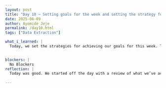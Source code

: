 ```yaml
---
layout: post
title: "Day 10 – Setting goals for the week and setting the strategy for extracting information from the dataset"
date: 2025-06-09
author: Ayomide Jeje
permalink: /day10.html
tags: ["Data Extraction"]

what_i_learned: |
  Today, we set the strategies for achieving our goals for this week. The day started with a meeting with our faculty mentor. He reviewed our work from last week and provided feedback on areas where we can improve. He also outlined the key goals for this week and shared a step-by-step plan on how we can achieve them effectively. His guidance was really helpful in clarifying the expectations and giving us a clear direction for the week ahead.After the meeting, I shifted my focus to the technical side of our project. I started working on creating a new database to store the data that we have extracted from the denoising and filtering step. This database is crucial for organizing and managing the processed ECG data so that we can easily retrieve and analyze it later. I designed the database structure to include essential fields such as the sample ID, strip ID, label, and relevant metadata, which will help us track and manage the data efficiently. I also made sure to implement proper indexing so that queries can be run smoothly and data retrieval will be quick. Tomorrow, I plan to continue this work by writing scripts to extract important information from this database, such as specific ECG signal characteristics or patient-related metadata that will support further analysis and modeling. I’m looking forward to diving deeper into this data and uncovering insights that will contribute to the success of our project. Overall, today was productive and set a strong foundation for the rest of the week.
 

blockers: |
  No Blockers
reflection: |
  Today was good. We started off the day with a review of what we’ve accomplished so far, and we also spent some time setting goals for the upcoming week. Our faculty mentor emphasized the importance of working efficiently and divided us into small groups so that we could focus on different aspects of the project and achieve our goals faster. I really appreciated how the mentor explained the tasks and provided guidance on how to collaborate effectively. Being in a group setting made me realize how valuable teamwork is, especially in a fast-paced learning environment like this. It also gave me an opportunity to learn from my peers, share ideas, and pick up new techniques that I might not have discovered on my own.I feel like this week is going to be particularly productive and full of new learning opportunities. I’m excited about the potential to add more practical skills to my resume, and I’m confident that the work we’re doing here will make me a stronger candidate for future internships and job opportunities. Overall, I’m feeling motivated and eager to tackle the challenges ahead.
 
---
```



